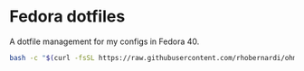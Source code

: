 # Fedora dotfiles
A dotfile management for my configs in Fedora 40.

```bash
bash -c "$(curl -fsSL https://raw.githubusercontent.com/rhobernardi/ohmydot/main/Fedora40/install.sh)"
```
